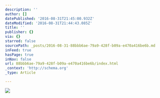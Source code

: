 ```yaml
---
description: ''
author: []
datePublished: '2016-08-31T21:45:00.932Z'
dateModified: '2016-08-31T21:44:43.085Z'
title: ''
publisher: {}
via: {}
starred: false
sourcePath: _posts/2016-08-31-88bbb6ae-79a9-428f-b09a-e470a416be6b.md
inFeed: true
hasPage: true
inNav: false
url: 88bbb6ae-79a9-428f-b09a-e470a416be6b/index.html
_context: 'http://schema.org'
_type: Article

---
```

![](https://the-grid-user-content.s3-us-west-2.amazonaws.com/58e533cb-d8df-428e-971c-4d22918fc274.jpg)